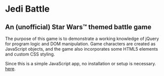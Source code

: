 # Jedi Battle
## An (unofficial) Star Wars™ themed battle game

The purpose of this game is to demonstrate a working knowledge of jQuery for program logic and DOM manipulation.  Game characters are created as JavaScript objects, and the game also incorporates some HTML5 elements and custom CSS styling.

Since this is a simple JavaScript app, no installation or setup is necessary.  <a href="https://notthedba.github.io/jedi-battle/">here</a>.